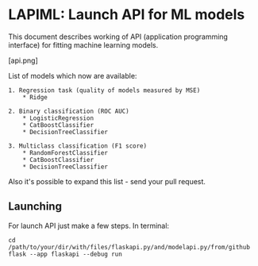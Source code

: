 # LAPIML: Launch API for ML models

This document describes working of API (application programming interface) for fitting machine learning models. 

[api.png]

List of models which now are available: 

	1. Regression task (quality of models measured by MSE)
		* Ridge
  
	2. Binary classification (ROC AUC)
		* LogisticRegression
		* CatBoostClassifier
		* DecisionTreeClassifier
  
	3. Multiclass classification (F1 score)
		* RandomForestClassifier
		* CatBoostClassifier
		* DecisionTreeClassifier

Also it's possible to expand this list - send your pull request.

## Launching
For launch API just make a few steps.
In terminal:

    cd /path/to/your/dir/with/files/flaskapi.py/and/modelapi.py/from/github
    flask --app flaskapi --debug run
